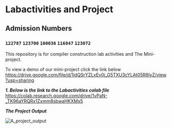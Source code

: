 # Labactivities and Project
## Admission Numbers  
### `122787` `123700` `100036` `116847` `123072`  

This repository is for compiler construction lab activities and The Mini-project. 

To view a demo of our mini-project click the link below
https://drive.google.com/file/d/1idQSrYZLxEv0j_G5TXU3cYLAt05R6IyZ/view?usp=sharing

***1. Below is the link to the Labactivities colab file***  
https://colab.research.google.com/drive/1vPaN-_TK96aYRQRx1Zxmm8sbwaHKXMx5

***The Project Output***

![A_project_output](https://user-images.githubusercontent.com/69866777/203799744-ed8df76e-f3a8-412a-9602-2539ba48825a.png)
